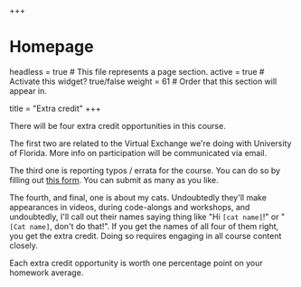 +++
# Homepage
headless = true  # This file represents a page section.
active = true  # Activate this widget? true/false
weight = 61  # Order that this section will appear in.

title = "Extra credit"
+++

There will be four extra credit opportunities in this course.

The first two are related to the Virtual Exchange we're doing with University of Florida. More info on participation will be communicated via email.

The third one is reporting typos / errata for the course. You can do so by filling out [this form](https://forms.office.com/Pages/ResponsePage.aspx?id=sAafLmkWiUWHiRCgaTTcYRiRHjHRDWhOuLE_6JyNA0dUNlYwSEtZOU40TVdZRUU0WjVRSjlOQ1lWOS4u). You can submit as many as you like.

The fourth, and final, one is about my cats. Undoubtedly they'll make appearances in videos, during code-alongs and workshops, and undoubtedly, I'll call out their names saying thing like "Hi `[cat name]`!" or "`[Cat name]`, don't do that!". If you get the names of all four of them right, you get the extra credit. Doing so requires engaging in all course content closely.

Each extra credit opportunity is worth one percentage point on your homework average.
